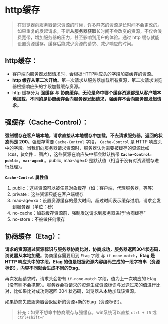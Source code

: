 # http缓存

> 在浏览器向服务器请求资源的时候，许多静态的资源是长时间不会更改的。如果重复的发起请求，不断**从服务器获取**长时间不会改变的资源，不仅会浪费宽带，增加服务器的压力，甚至影响到用户的体验。通过 http 缓存就能设置资源缓存。缓存后能减少资源的请求、减少响应的时间。

## **http缓存：**

- 客户端向服务器发起请求时，会根据HTTP响应头的字段加载缓存的资源。
- **http 缓存从第二次开始**。第一次请求从服务器加载所有资源，第二次请求浏览器根据响应头的字段加载缓存资源。
- http 缓存分为 **强缓存** 与 **协商缓存**。**无论是命中哪个缓存资源都是从客户端本地加载，不同的是协商缓存会向服务器发起请求，强缓存不会向服务器发起请求。**

## **强缓存（Cache-Control）：**

**强制缓存在客户端本地，请求直接从本地缓存中加载，不去请求服务器，返回的状态码是 200**。强缓存需要 `Cache-Control` 字段， `Cache-Control` 是 HTTP 响应头中的字段。当我们向服务器请求资源时，服务器认为需要被缓存的资源比如（css，js文件 、图片），这些资源在响应头中都会默认携带 **`Cache-Control: public, max-age=0`** 。public, max-age=0 是默认值（相当于没有对资源缓存进行处理）。

**`Cache-Control` 属性值**

1. public：这些资源可以被任意对象缓存（如：客户端，代理服务器，等等）
2. private：这些资源只能在客户端缓存
3. max-age=xx：设置资源缓存的最大时间，超过时间表示缓存过期，请求会发到服务器（单位：秒）
4. no-cache：加载缓存资源前，强制发送请求到服务器进行“协商缓存”
5. no-store：不被做任何缓存

## **协商缓存（Etag）：**

**请求的资源通过资源标识与服务器协商比对，协商成功，服务器返回304状态码，浏览器从本地加载**。协商缓存需要用到 `Etag` 字段 与 `if-none-match`，**Etag 是 HTTP 响应头中的字段，Etag 的值是根据资源内容编码生成的一段字符串（资源标识），内容不同就会生成不同的Etag**。

再次发起请求时，请求头会带有 `if-none-match` 字段，值为上一次响应的 Etag（没有则不会携带）。服务器会将请求的资源生成资源标识与发送过来的值进行比对，比如果比对成功则返回 304 状态码，浏览器从本地加载该资源。

如果协商失败服务器会返回新的资源+新的Etag（资源标识）。

> 补充：如果不想命中协商缓存与强缓存，win系统可以直接 `ctrl + f5` 或 `ctrl+shift+r`